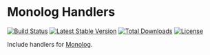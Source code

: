 # Monolog Handlers

[![Build Status](https://travis-ci.org/104corp/monolog-extensions.svg?branch=master)](https://travis-ci.org/104corp/monolog-extensions)
[![Latest Stable Version](https://poser.pugx.org/104corp/monolog-extensions/v/stable)](https://packagist.org/packages/104corp/monolog-extensions)
[![Total Downloads](https://poser.pugx.org/104corp/monolog-extensions/d/total.svg)](https://packagist.org/packages/104corp/monolog-extensions)
[![License](https://poser.pugx.org/104corp/monolog-extensions/license)](https://packagist.org/packages/104corp/monolog-extensions)

Include handlers for [Monolog][].

[Monolog]: https://github.com/Seldaek/monolog
